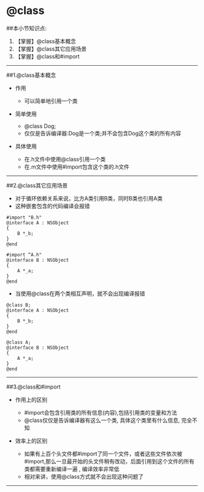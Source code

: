 # @class
##本小节知识点:
1. 【掌握】@class基本概念
2. 【掌握】@class其它应用场景
3. 【掌握】@class和#import

---

##1.@class基本概念
- 作用
    + 可以简单地引用一个类

- 简单使用
    + @class Dog;
    + 仅仅是告诉编译器:Dog是一个类;并不会包含Dog这个类的所有内容

- 具体使用
    + 在.h文件中使用@class引用一个类
    + 在.m文件中使用#import包含这个类的.h文件

---

##2.@class其它应用场景
- 对于循环依赖关系来说，比方A类引用B类，同时B类也引用A类
- 这种嵌套包含的代码编译会报错

```
#import "B.h"
@interface A : NSObject
{
    B *_b;
}
@end

#import “A.h"
@interface B : NSObject
{
    A *_a;
}
@end

```

- 当使用@class在两个类相互声明，就不会出现编译报错

```
@class B;
@interface A : NSObject
{
    B *_b;
}
@end

@class A;
@interface B : NSObject
{
    A *_a;
}
@end
```
---


##3.@class和#import
- 作用上的区别
    + #import会包含引用类的所有信息(内容),包括引用类的变量和方法
    + @class仅仅是告诉编译器有这么一个类, 具体这个类里有什么信息, 完全不知

- 效率上的区别
    + 如果有上百个头文件都#import了同一个文件，或者这些文件依次被#import,那么一旦最开始的头文件稍有改动，后面引用到这个文件的所有类都需要重新编译一遍 , 编译效率非常低
    + 相对来讲，使用@class方式就不会出现这种问题了

---


